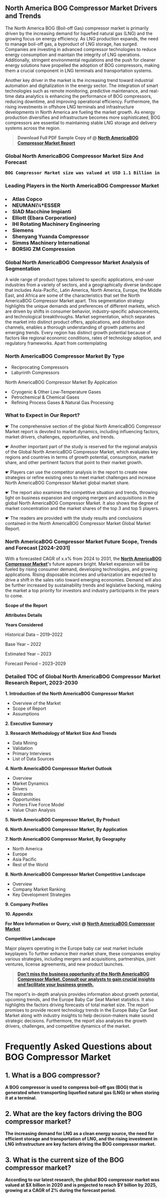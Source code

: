 <p> <h2>North America BOG Compressor Market Drivers and Trends</h2><p>The North America BOG (Boil-off Gas) compressor market is primarily driven by the increasing demand for liquefied natural gas (LNG) and the growing focus on energy efficiency. As LNG production expands, the need to manage boil-off gas, a byproduct of LNG storage, has surged. Companies are investing in advanced compressor technologies to reduce energy consumption and maintain the integrity of LNG operations. Additionally, stringent environmental regulations and the push for cleaner energy solutions have propelled the adoption of BOG compressors, making them a crucial component in LNG terminals and transportation systems.</p><p>Another key driver in the market is the increasing trend toward industrial automation and digitalization in the energy sector. The integration of smart technologies such as remote monitoring, predictive maintenance, and real-time data analytics is enhancing the performance of BOG compressors, reducing downtime, and improving operational efficiency. Furthermore, the rising investments in offshore LNG terminals and infrastructure developments in North America are fueling the market growth. As energy production diversifies and infrastructure becomes more sophisticated, BOG compressors are essential to maintaining stable LNG storage and delivery systems across the region.</p></p><blockquote id="" class=""><strong>Download Full PDF Sample Copy of @&nbsp;<a href="https://www.verifiedmarketreports.com/download-sample/?rid=766974&utm_source=GitHub-Jan&utm_medium=286" target="_blank">North AmericaBOG Compressor Market Report</a>&nbsp;&nbsp;</strong></blockquote><h3 id="" class=""><strong>Global&nbsp;North AmericaBOG Compressor Market Size And Forecast</strong></h3><pre class="reader-text-block__code-block"><strong>BOG Compressor Market size was valued at USD 1.1 Billion in 2022 and is projected to reach USD 1.8 Billion by 2030, growing at a CAGR of 6.5% from 2024 to 2030.</strong></pre><h3 id="" class="">Leading Players in the&nbsp;North AmericaBOG Compressor Market</h3><h3 class=""></Li><Li>Atlas Copco</Li><Li> NEUMANï¼†ESSER</Li><Li> SIAD Macchine Impianti</Li><Li> Elliott (Ebara Corporation)</Li><Li> IHI Rotating Machinery Engineering</Li><Li> Siemens</Li><Li> Shenyang Yuanda Compressor</Li><Li> Simms Machinery International</Li><Li> BORSIG ZM Compression</h3><h3 id="" class="">Global&nbsp;North AmericaBOG Compressor Market Analysis of Segmentation</h3><p id="" class="">A wide range of product types tailored to specific applications, end-user industries from a variety of sectors, and a geographically diverse landscape that includes Asia-Pacific, Latin America, North America, Europe, the Middle East, and Africa are some of the characteristics that set the North AmericaBOG Compressor Market apart. This segmentation strategy highlights the unique demands and preferences of different markets, which are driven by shifts in consumer behavior, industry-specific advancements, and technological breakthroughs. Market segmentation, which separates the market into distinct product offers, applications, and distribution channels, enables a thorough understanding of growth patterns and emerging trends. Every region has distinct growth potential because of factors like regional economic conditions, rates of technology adoption, and regulatory frameworks. Apart from contemplating</p><h3 id="" class="">North AmericaBOG Compressor Market&nbsp;By Type</h3><p></Li><Li>Reciprocating Compressors</Li><Li> Labyrinth Compressors</p><div class="" data-test-id=""><p>North AmericaBOG Compressor Market&nbsp;By Application</p></div><p class=""></Li><Li>Cryogenic & Other Low-Temperature Gases</Li><Li> Petrochemical & Chemical Gases</Li><Li> Refining Process Gases & Natural Gas Processing</p><div class="" data-test-id=""><h3><span class="">What to Expect in Our Report?</span></h3></div><div class="" data-test-id=""><p><span class="">☛ The comprehensive section of the global North AmericaBOG Compressor Market report is devoted to market dynamics, including influencing factors, market drivers, challenges, opportunities, and trends.</span></p></div><div class="" data-test-id=""><p><span class="">☛ Another important part of the study is reserved for the regional analysis of the Global North AmericaBOG Compressor Market, which evaluates key regions and countries in terms of growth potential, consumption, market share, and other pertinent factors that point to their market growth.</span></p></div><div class="" data-test-id=""><p><span class="">☛ Players can use the competitor analysis in the report to create new strategies or refine existing ones to meet market challenges and increase North AmericaBOG Compressor Market global market share.</span></p></div><div class="" data-test-id=""><p><span class="">☛ The report also examines the competitive situation and trends, throwing light on business expansion and ongoing mergers and acquisitions in the global North AmericaBOG Compressor Market. It also shows the degree of market concentration and the market shares of the top 3 and top 5 players.</span></p></div><div class="" data-test-id=""><p><span class="">☛ The readers are provided with the study results and conclusions contained in the North AmericaBOG Compressor Market Global Market Report.</span></p></div><div class="" data-test-id=""><h3><span class="">North AmericaBOG Compressor Market Future Scope, Trends and Forecast [2024-2031]</span></h3></div><div class="" data-test-id=""><p><span class="">With a forecasted CAGR of x.x% from 2024 to 2031, the <strong><a href="https://www.verifiedmarketreports.com/download-sample/?rid=766974&utm_source=GitHub-Jan&utm_medium=286" target="_blank">North AmericaBOG Compressor Market</a>'</strong>s future appears bright. Market expansion will be fueled by rising consumer demand, developing technologies, and growing applications. Rising disposable incomes and urbanization are expected to drive a shift in the sales ratio toward emerging economies. Demand will also be further increased by sustainability trends and legislative backing, making the market a top priority for investors and industry participants in the years to come.</span></p><p id="ember66" class="ember-view reader-text-block__paragraph"><strong>Scope of the Report</strong></p><p id="ember67" class="ember-view reader-text-block__paragraph"><strong>Attributes Details</strong></p><p id="ember68" class="ember-view reader-text-block__paragraph"><strong>Years Considered</strong></p><p id="ember69" class="ember-view reader-text-block__paragraph">Historical Data &ndash; 2019&ndash;2022</p><p id="ember70" class="ember-view reader-text-block__paragraph">Base Year &ndash; 2022</p><p id="ember71" class="ember-view reader-text-block__paragraph">Estimated Year &ndash; 2023</p><p id="ember72" class="ember-view reader-text-block__paragraph">Forecast Period &ndash; 2023&ndash;2029</p></div><h3 id="" class="">Detailed TOC of Global North AmericaBOG Compressor Market Research Report, 2023-2030</h3><p id="" class=""><strong>1. Introduction of the North AmericaBOG Compressor Market</strong></p><ul><li>Overview of the Market</li><li>Scope of Report</li><li>Assumptions</li></ul><p id="" class=""><strong>2. Executive Summary</strong></p><p id="" class=""><strong>3. Research Methodology of Market Size And Trends</strong></p><ul><li>Data Mining</li><li>Validation</li><li>Primary Interviews</li><li>List of Data Sources</li></ul><p id="" class=""><strong>4. North AmericaBOG Compressor Market Outlook</strong></p><ul><li>Overview</li><li>Market Dynamics</li><li>Drivers</li><li>Restraints</li><li>Opportunities</li><li>Porters Five Force Model</li><li>Value Chain Analysis</li></ul><p id="" class=""><strong>5. North AmericaBOG Compressor Market, By Product</strong></p><p id="" class=""><strong>6. North AmericaBOG Compressor Market, By Application</strong></p><p id="" class=""><strong>7. North AmericaBOG Compressor Market, By Geography</strong></p><ul><li>North America</li><li>Europe</li><li>Asia Pacific</li><li>Rest of the World</li></ul><p id="" class=""><strong>8. North AmericaBOG Compressor Market Competitive Landscape</strong></p><ul><li>Overview</li><li>Company Market Ranking</li><li>Key Development Strategies</li></ul><p id="" class=""><strong>9. Company Profiles</strong></p><p id="" class=""><strong>10. Appendix</strong></p><p><strong>For More Information or Query, visit&nbsp;@ <a href="https://www.verifiedmarketreports.com/product/bog-compressor-market/" target="_blank">North AmericaBOG Compressor Market</a></strong></p><p id="ember61" class="ember-view reader-text-block__paragraph"><strong>Competitive Landscape</strong></p><p id="ember62" class="ember-view reader-text-block__paragraph">Major players operating in the Europe baby car seat market include keyplayers To further enhance their market share, these companies employ various strategies, including mergers and acquisitions, partnerships, joint ventures, license agreements, and new product launches.</p><blockquote id="ember63" class="ember-view reader-text-block__blockquote"><strong><a href="https://www.verifiedmarketreports.com/download-sample/?rid=766974&utm_source=GitHub-Jan&utm_medium=286" target="_blank">Don&rsquo;t miss the business opportunity of the North AmericaBOG Compressor Market. Consult our analysts to gain crucial insights and facilitate your business growth.</a></strong></blockquote><p id="ember64" class="ember-view reader-text-block__paragraph">The report's in-depth analysis provides information about growth potential, upcoming trends, and the Europe Baby Car Seat Market statistics. It also highlights the factors driving forecasts of total market size. The report promises to provide recent technology trends in the Europe Baby Car Seat Market along with industry insights to help decision-makers make sound strategic decisions. Furthermore, the report also analyses the growth drivers, challenges, and competitive dynamics of the market.</p><p class="ember-view reader-text-block__paragraph"><strong><h1>Frequently Asked Questions about BOG Compressor Market</h1><h2>1. What is a BOG compressor?</h2><p>A BOG compressor is used to compress boil-off gas (BOG) that is generated when transporting liquefied natural gas (LNG) or when storing it at a terminal.</p><h2>2. What are the key factors driving the BOG compressor market?</h2><p>The increasing demand for LNG as a clean energy source, the need for efficient storage and transportation of LNG, and the rising investment in LNG infrastructure are key factors driving the BOG compressor market.</p><h2>3. What is the current size of the BOG compressor market?</h2><p>According to our latest research, the global BOG compressor market was valued at $X billion in 2020 and is projected to reach $Y billion by 2025, growing at a CAGR of Z% during the forecast period.</p><!-- Add more FAQs and answers as needed --></body></html></strong></p>
